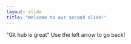 ```yaml
---
layout: slide
title: "Welcome to our second slide!"
---
```

"Git hub is great"
Use the left arrow to go back!
